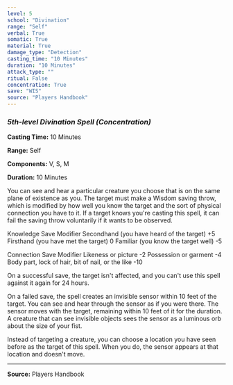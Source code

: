 ```yaml
---
level: 5
school: "Divination"
range: "Self"
verbal: True
somatic: True
material: True
damage_type: "Detection"
casting_time: "10 Minutes"
duration: "10 Minutes"
attack_type: ""
ritual: False
concentration: True
save: "WIS"
source: "Players Handbook"
---
```


### *5th-level Divination Spell* *(Concentration)*

**Casting Time:** 10 Minutes

**Range:** Self

**Components:** V, S, M

**Duration:** 10 Minutes

You can see and hear a particular creature you choose that is on the same plane of existence as you. The target must make a Wisdom saving throw, which is modified by how well you know the target and the sort of physical connection you have to it. If a target knows you're casting this spell, it can fail the saving throw voluntarily if it wants to be observed.
 
 Knowledge
 Save Modifier
 Secondhand (you have heard of the target) +5
 Firsthand (you have met the target) 0
 Familiar (you know the target well) -5
 
  
 Connection Save Modifier
 Likeness or picture -2
 Possession or garment -4
 Body part, lock of hair, bit of nail, or the like -10
 
  
 
 On a successful save, the target isn't affected, and you can't use this spell against it again for 24 hours.
 
 On a failed save, the spell creates an invisible sensor within 10 feet of the target. You can see and hear through the sensor as if you were there. The sensor moves with the target, remaining within 10 feet of it for the duration. A creature that can see invisible objects sees the sensor as a luminous orb about the size of your fist.
 
 Instead of targeting a creature, you can choose a location you have seen before as the target of this spell. When you do, the sensor appears at that location and doesn't move.

---
**Source:** Players Handbook
